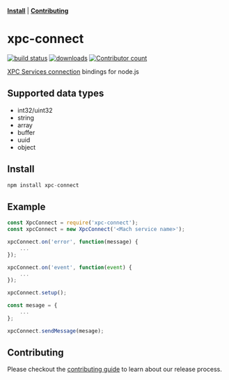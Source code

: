 **[Install](#install)** | **[Contributing](#contributing)** 

# xpc-connect

[![build status](https://travis-ci.com/jongear/xpc-connect.svg?branch=master)](https://travis-ci.com/jongear/xpc-connect) [![downloads](https://img.shields.io/npm/dt/xpc-connect.svg)](https://www.npmjs.com/package/xpc-connect) [![Contributor count](https://img.shields.io/github/contributors/jongear/xpc-connect.svg)](https://github.com/jongear/xpc-connect/graphs/contributors)

[XPC Services connection](https://developer.apple.com/documentation/xpc/xpc_services_connection_h) bindings for node.js

## Supported data types

 * int32/uint32
 * string
 * array
 * buffer
 * uuid
 * object

## Install
```js
npm install xpc-connect
```

## Example

```js
const XpcConnect = require('xpc-connect');
const xpcConnect = new XpcConnect('<Mach service name>');

xpcConnect.on('error', function(message) {
    ...
});

xpcConnect.on('event', function(event) {
    ...
});

xpcConnect.setup();

const mesage = {
    ... 
};

xpcConnect.sendMessage(mesage);
```

## Contributing

Please checkout the [contributing guide](CONTRIBUTING.md) to learn about our release process.